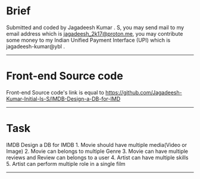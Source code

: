 # Brief 

Submitted and coded by Jagadeesh Kumar . S, you may send mail to my email address which is jagadeesh_2k17@proton.me, you may contribute some money to my Indian Unified Payment Interface (UPI) which is jagadeesh-kumar@ybl .

<hr/>

# Front-end Source code

Front-end Source code's link is equal to https://github.com/Jagadeesh-Kumar-Initial-Is-S/IMDB-Design-a-DB-for-IMD

<hr/>

# Task

IMDB Design a DB for IMDB 1. Movie should have multiple media(Video or Image) 2. Movie can belongs to multiple Genre 3. Movie can have multiple reviews and Review can belongs to a user 4. Artist can have multiple skills 5. Artist can perform multiple role in a single film
<hr/>
